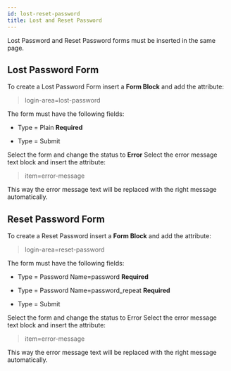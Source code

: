 ```yaml
---
id: lost-reset-password
title: Lost and Reset Password
---
```


Lost Password and Reset Password forms must be inserted in the same page.

## Lost Password Form

To create a Lost Password Form insert a **Form Block** and add the attribute:

> login-area=lost-password

The form must have the following fields:

- Type = Plain **Required**

- Type = Submit

Select the form and change the status to **Error**
Select the error message text block and insert the attribute:

> item=error-message

This way the error message text will be replaced with the right message automatically.


## Reset Password Form

To create a Reset Password insert a **Form Block** and add the attribute:

> login-area=reset-password

The form must have the following fields:

- Type = Password Name=password **Required**

- Type = Password Name=password_repeat **Required**

- Type = Submit

Select the form and change the status to Error
Select the error message text block and insert the attribute:

> item=error-message

This way the error message text will be replaced with the right message automatically.
